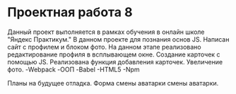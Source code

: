 # **Проектная работа 8**


Данный проект выполняется в рамках обучения в онлайн школе "Яндекс Практикум." В данном проекте для познания основ JS. Написан сайт с профилем и блоком фото. На данном этапе реализовано редактирование профиля в всплывающем окне. Создание карточек с  помощью JS. Реализована функция добавления карточек. Увеличение фото.
-Webpack
-ООП
-Babel
-HTML5
-Npm

Планы на будущее отладка. Форма смены аватарки смены аватарки. 



